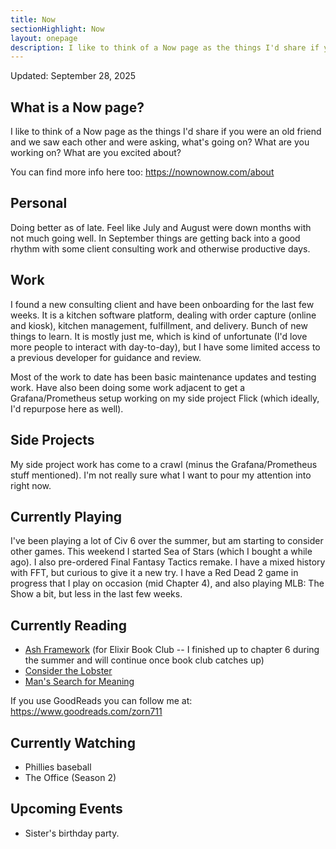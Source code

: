 ```yaml
---
title: Now
sectionHighlight: Now
layout: onepage
description: I like to think of a Now page as the things I'd share if you were an old friend and we saw each other and were asking, what's going on? What are you working on? What are you excited about?
---
```


Updated: September 28, 2025

## What is a Now page?

I like to think of a Now page as the things I'd share if you were an old friend and we saw each other and were asking, what's going on? What are you working on? What are you excited about?

You can find more info here too: <https://nownownow.com/about>

## Personal

Doing better as of late. Feel like July and August were down months with not much going well. In September things are getting back into a good rhythm with some client consulting work and otherwise productive days.

## Work

I found a new consulting client and have been onboarding for the last few weeks. It is a kitchen software platform, dealing with order capture (online and kiosk), kitchen management, fulfillment, and delivery. Bunch of new things to learn. It is mostly just me, which is kind of unfortunate (I'd love more people to interact with day-to-day), but I have some limited access to a previous developer for guidance and review.

Most of the work to date has been basic maintenance updates and testing work. Have also been doing some work adjacent to get a Grafana/Prometheus setup working on my side project Flick (which ideally, I'd repurpose here as well).

## Side Projects

My side project work has come to a crawl (minus the Grafana/Prometheus stuff mentioned). I'm not really sure what I want to pour my attention into right now.

## Currently Playing

I've been playing a lot of Civ 6 over the summer, but am starting to consider other games. This weekend I started Sea of Stars (which I bought a while ago). I also pre-ordered Final Fantasy Tactics remake. I have a mixed history with FFT, but curious to give it a new try. I have a Red Dead 2 game in progress that I play on occasion (mid Chapter 4), and also playing MLB: The Show a bit, but less in the last few weeks.

## Currently Reading

- [Ash Framework](https://pragprog.com/titles/ldash/ash-framework/) (for Elixir Book Club -- I finished up to chapter 6 during the summer and will continue once book club catches up)
- [Consider the Lobster](https://en.wikipedia.org/wiki/Consider_the_Lobster)
- [Man's Search for Meaning](https://en.wikipedia.org/wiki/Man%27s_Search_for_Meaning)

If you use GoodReads you can follow me at: <https://www.goodreads.com/zorn711>

## Currently Watching

- Phillies baseball
- The Office (Season 2)

## Upcoming Events

- Sister's birthday party.
